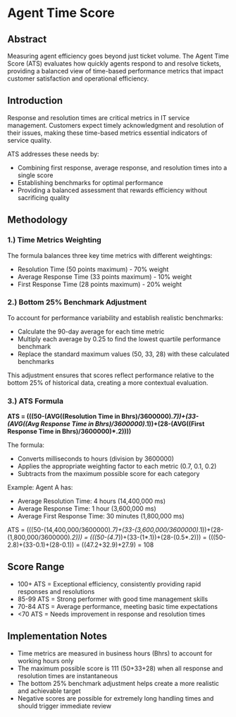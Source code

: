 # Agent Time Score

## Abstract
Measuring agent efficiency goes beyond just ticket volume. The Agent Time Score (ATS) evaluates how quickly agents respond to and resolve tickets, providing a balanced view of time-based performance metrics that impact customer satisfaction and operational efficiency.

## Introduction
Response and resolution times are critical metrics in IT service management. Customers expect timely acknowledgment and resolution of their issues, making these time-based metrics essential indicators of service quality.

ATS addresses these needs by:
* Combining first response, average response, and resolution times into a single score
* Establishing benchmarks for optimal performance
* Providing a balanced assessment that rewards efficiency without sacrificing quality

## Methodology

### 1.) Time Metrics Weighting
The formula balances three key time metrics with different weightings:
* Resolution Time (50 points maximum) - 70% weight
* Average Response Time (33 points maximum) - 10% weight
* First Response Time (28 points maximum) - 20% weight

### 2.) Bottom 25% Benchmark Adjustment
To account for performance variability and establish realistic benchmarks:
* Calculate the 90-day average for each time metric
* Multiply each average by 0.25 to find the lowest quartile performance benchmark
* Replace the standard maximum values (50, 33, 28) with these calculated benchmarks

This adjustment ensures that scores reflect performance relative to the bottom 25% of historical data, creating a more contextual evaluation.

### 3.) ATS Formula
**ATS = (((50-(AVG((Resolution Time in Bhrs)/3600000)*.7))+(33-(AVG((Avg Response Time in Bhrs)/3600000)*.1))+(28-(AVG((First Response Time in Bhrs)/3600000)*.2))))**

The formula:
- Converts milliseconds to hours (division by 3600000)
- Applies the appropriate weighting factor to each metric (0.7, 0.1, 0.2)
- Subtracts from the maximum possible score for each category

Example:
Agent A has:
- Average Resolution Time: 4 hours (14,400,000 ms)
- Average Response Time: 1 hour (3,600,000 ms)
- Average First Response Time: 30 minutes (1,800,000 ms)

ATS = (((50-(14,400,000/3600000)*.7)+(33-(3,600,000/3600000)*.1))+(28-(1,800,000/3600000)*.2)))
    = (((50-(4*.7))+(33-(1*.1))+(28-(0.5*.2)))
    = (((50-2.8)+(33-0.1)+(28-0.1))
    = ((47.2+32.9)+27.9)
    = 108

## Score Range
* 100+ ATS = Exceptional efficiency, consistently providing rapid responses and resolutions
* 85-99 ATS = Strong performer with good time management skills
* 70-84 ATS = Average performance, meeting basic time expectations
* <70 ATS = Needs improvement in response and resolution times

## Implementation Notes
* Time metrics are measured in business hours (Bhrs) to account for working hours only
* The maximum possible score is 111 (50+33+28) when all response and resolution times are instantaneous
* The bottom 25% benchmark adjustment helps create a more realistic and achievable target
* Negative scores are possible for extremely long handling times and should trigger immediate review
